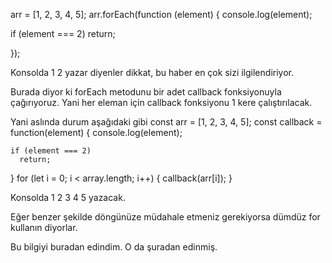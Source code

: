 arr = [1, 2, 3, 4, 5];
arr.forEach(function (element) {
  console.log(element);
  
  if (element === 2) 
    return;
  
});

Konsolda 1 2  yazar diyenler dikkat, bu haber en çok sizi ilgilendiriyor. 



Burada diyor ki forEach metodunu bir adet callback fonksiyonuyla çağırıyoruz. Yani her eleman için callback fonksiyonu 1 kere çalıştırılacak. 

Yani aslında durum aşağıdaki gibi
const arr = [1, 2, 3, 4, 5];
const callback = function(element) {
    console.log(element);
    
    if (element === 2) 
      return;
}
for (let i = 0; i < array.length; i++) {
    callback(arr[i]);
}


Konsolda 1 2 3 4 5 yazacak. 

Eğer benzer şekilde döngünüze müdahale etmeniz gerekiyorsa dümdüz for kullanın diyorlar. 

Bu bilgiyi buradan edindim.  O da şuradan edinmiş. 